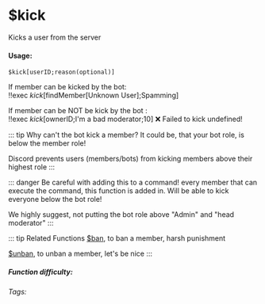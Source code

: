 # $kick
Kicks a user from the server

#### Usage: 
`$kick[userID;reason(optional)]`

If member can be kicked by the bot:
<br/>
<discord-messages>
	<discord-message :bot="false" role-color="#ffcc9a" author="Discord Moderator">
		!!exec $kick[$findMember[Unknown User];Spamming]
	</discord-message>
</discord-messages>

If member can be NOT be kick by the bot <Badge type="warning" text="Read Below why" vertical="middle" />:
<br/>
<discord-messages>
	<discord-message :bot="false" role-color="#ffcc9a" author="Discord Moderator">
		!!exec $kick[$ownerID;I'm a bad moderator;10]
	</discord-message>
	<discord-message :bot="true" role-color="#0099ff" author="Custom Command" avatar="https://media.discordapp.net/avatars/725721249652670555/781224f90c3b841ba5b40678e032f74a.webp">
		❌  Failed to kick undefined!
	</discord-message>
</discord-messages>



::: tip Why can't the bot kick a member?
It could be, that your bot role, is below the member role! 

Discord prevents users (members/bots) from kicking members above their highest role
:::

::: danger Be careful with adding this to a command!
every member that can execute the command, this function is added in. Will be able to kick everyone below the bot role!

We highly suggest, not putting the bot role above "Admin" and "head moderator"
:::

::: tip Related Functions
[$ban](../Member/ban.md), to ban a member, harsh punishment

[$unban](../Member/unban.md), to unban a member, let's be nice
:::

##### Function difficulty: <Badge type="warning" text="Medium" vertical="middle" /> 
###### Tags: <Badge type="tip" text="kick" vertical="middle" /> <Badge type="tip" text="punish" vertical="middle" /> <Badge type="tip" text="member" vertical="middle" /> <Badge type="tip" text="moderation" vertical="middle" /> <Badge type="tip" text="moderator" vertical="middle" />
